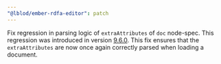 ```yaml
---
"@lblod/ember-rdfa-editor": patch
---
```


Fix regression in parsing logic of `extraAttributes` of `doc` node-spec.
This regression was introduced in version [9.6.0](https://github.com/lblod/ember-rdfa-editor/releases/tag/v9.6.0).
This fix ensures that the `extraAttributes` are now once again correctly parsed when loading a document.
